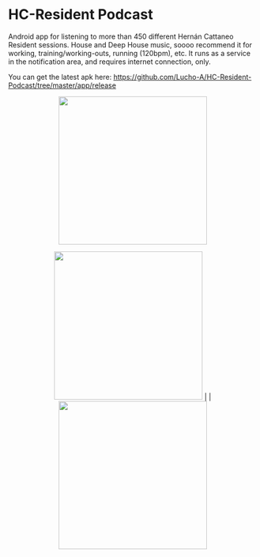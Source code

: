 # HC-Resident Podcast

Android app for listening to more than 450 different Hernán Cattaneo Resident sessions. House and Deep House music, soooo recommend it for working, training/working-outs, running (120bpm), etc. It runs as a service in the notification area, and requires internet connection, only. 

You can get the latest apk here: https://github.com/Lucho-A/HC-Resident-Podcast/tree/master/app/release

<p align="center">
  <img height="300" src="https://user-images.githubusercontent.com/40904281/192129205-7e0e9b7e-3937-47b2-a042-64b67d923c99.jpg">
</p>

<p align="center">
  <img height="300" src="https://user-images.githubusercontent.com/40904281/192129197-15b2c93a-df3c-4003-bf49-f2ea67657081.jpg">
 | | <img height="300" src="https://user-images.githubusercontent.com/40904281/192129212-08f28e1e-ce01-4f39-96d0-5c2363b7cf6f.jpg">
</p>




